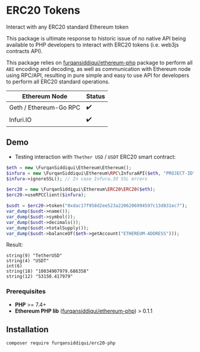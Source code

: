 # ERC20 Tokens

Interact with any ERC20 standard Ethereum token

This package is ultimate response to historic issue of no native API being available to PHP developers to interact with 
ERC20 tokens (i.e. web3js contracts API).

This package relies on [furqansiddiqui/ethereum-php](https://github.com/furqansiddiqui/ethereum-php/) package to perform all `ABI` encoding and decoding, 
as well as communication with Ethereum node using RPC/API, resulting in pure simple and easy to use API for developers to perform all ERC20 standard operations.

Ethereum Node | Status
--- | ---
Geth / Ethereum-Go RPC | :heavy_check_mark:
Infuri.IO | :heavy_check_mark:

## Demo

* Testing interaction with `Thether USD` / `USDT` ERC20 smart contract:

`````php
$eth = new \FurqanSiddiqui\Ethereum\Ethereum();
$infura = new \FurqanSiddiqui\Ethereum\RPC\InfuraAPI($eth, "PROJECT-ID", "PROJECT-SECRET");
$infura->ignoreSSL(); // In case Infura.IO SSL errors

$erc20 = new \FurqanSiddiqui\Ethereum\ERC20\ERC20($eth);
$erc20->useRPCClient($infura);

$usdt = $erc20->token("0xdac17f958d2ee523a2206206994597c13d831ec7");
var_dump($usdt->name());
var_dump($usdt->symbol());
var_dump($usdt->decimals());
var_dump($usdt->totalSupply());
var_dump($usdt->balanceOf($eth->getAccount("ETHEREUM-ADDRESS")));
`````

Result:

```
string(9) "TetherUSD"
string(4) "USDT"
int(6)
string(18) "10034907979.686358"
string(12) "53150.417979"
```

### Prerequisites

* **PHP** >= 7.4+
* **Ethereum PHP lib** ([furqansiddiqui/ethereum-php](https://github.com/furqansiddiqui/ethereum-php/)) > 0.1.1


## Installation

`composer require furqansiddiqui/erc20-php`
